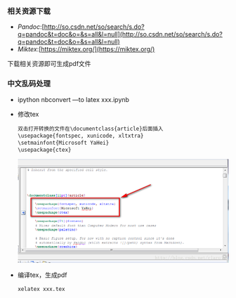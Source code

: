 ### 相关资源下载

* _Pandoc_:[http://so.csdn.net/so/search/s.do?q=pandoc&t=doc&o=&s=all&l=null](http://so.csdn.net/so/search/s.do?q=pandoc&t=doc&o=&s=all&l=null)
* _Miktex_:[https://miktex.org/](https://miktex.org/)

下载相关资源即可生成pdf文件

### 中文乱码处理

* ipython nbconvert —to latex xxx.ipynb

* 修改tex

  ```
  双击打开转换的文件在\documentclass{article}后面插入 
  \usepackage{fontspec, xunicode, xltxtra} 
  \setmainfont{Microsoft YaHei} 
  \usepackage{ctex} 
  ```

  ![](/assets/jy-4.1.4.1-1.png)

* 编译tex，生成pdf

  ```
  xelatex xxx.tex 
  ```



